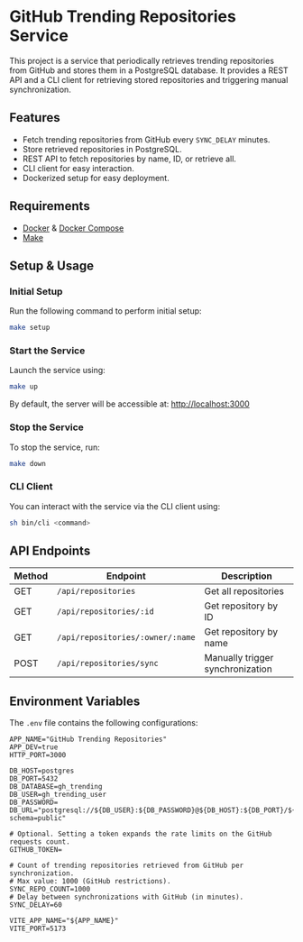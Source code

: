 # GitHub Trending Repositories Service

This project is a service that periodically retrieves trending repositories from GitHub and stores them in a PostgreSQL database. It provides a REST API and a CLI client for retrieving stored repositories and triggering manual synchronization.

## Features
- Fetch trending repositories from GitHub every `SYNC_DELAY` minutes.
- Store retrieved repositories in PostgreSQL.
- REST API to fetch repositories by name, ID, or retrieve all.
- CLI client for easy interaction.
- Dockerized setup for easy deployment.

## Requirements
- [Docker](https://www.docker.com/) & [Docker Compose](https://docs.docker.com/compose/)
- [Make](https://www.gnu.org/software/make/)

## Setup & Usage

### Initial Setup
Run the following command to perform initial setup:
```sh
make setup
```

### Start the Service
Launch the service using:
```sh
make up
```
By default, the server will be accessible at: [http://localhost:3000](http://localhost:3000)

### Stop the Service
To stop the service, run:
```sh
make down
```

### CLI Client
You can interact with the service via the CLI client using:
```sh
sh bin/cli <command>
```

## API Endpoints
| Method | Endpoint                         | Description                      |
|--------|----------------------------------|----------------------------------|
| GET    | `/api/repositories`              | Get all repositories             |
| GET    | `/api/repositories/:id`          | Get repository by ID             |
| GET    | `/api/repositories/:owner/:name` | Get repository by name           |
| POST   | `/api/repositories/sync`         | Manually trigger synchronization |

## Environment Variables

The `.env` file contains the following configurations:
```env
APP_NAME="GitHub Trending Repositories"
APP_DEV=true
HTTP_PORT=3000

DB_HOST=postgres
DB_PORT=5432
DB_DATABASE=gh_trending
DB_USER=gh_trending_user
DB_PASSWORD=
DB_URL="postgresql://${DB_USER}:${DB_PASSWORD}@${DB_HOST}:${DB_PORT}/${DB_DATABASE}?schema=public"

# Optional. Setting a token expands the rate limits on the GitHub requests count.
GITHUB_TOKEN=

# Count of trending repositories retrieved from GitHub per synchronization.
# Max value: 1000 (GitHub restrictions).
SYNC_REPO_COUNT=1000
# Delay between synchronizations with GitHub (in minutes).
SYNC_DELAY=60

VITE_APP_NAME="${APP_NAME}"
VITE_PORT=5173

```
